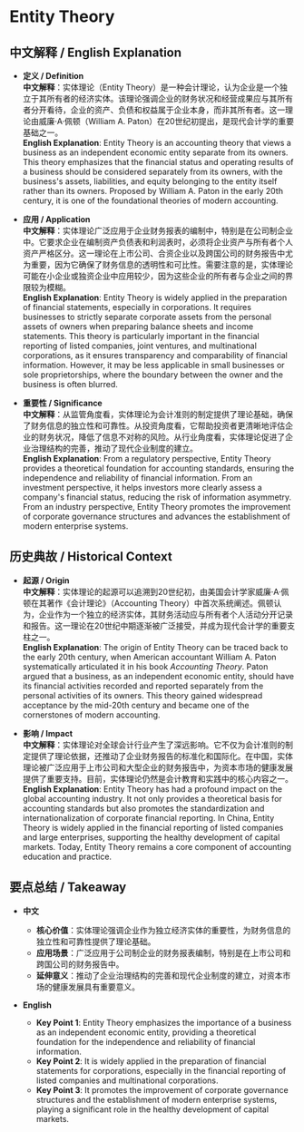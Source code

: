 # Entity Theory

## 中文解释 / English Explanation

* **定义 / Definition**  
  **中文解释**：实体理论（Entity Theory）是一种会计理论，认为企业是一个独立于其所有者的经济实体。该理论强调企业的财务状况和经营成果应与其所有者分开看待，企业的资产、负债和权益属于企业本身，而非其所有者。这一理论由威廉·A·佩顿（William A. Paton）在20世纪初提出，是现代会计学的重要基础之一。  
  **English Explanation**: Entity Theory is an accounting theory that views a business as an independent economic entity separate from its owners. This theory emphasizes that the financial status and operating results of a business should be considered separately from its owners, with the business's assets, liabilities, and equity belonging to the entity itself rather than its owners. Proposed by William A. Paton in the early 20th century, it is one of the foundational theories of modern accounting.

* **应用 / Application**  
  **中文解释**：实体理论广泛应用于企业财务报表的编制中，特别是在公司制企业中。它要求企业在编制资产负债表和利润表时，必须将企业资产与所有者个人资产严格区分。这一理论在上市公司、合资企业以及跨国公司的财务报告中尤为重要，因为它确保了财务信息的透明性和可比性。需要注意的是，实体理论可能在小企业或独资企业中应用较少，因为这些企业的所有者与企业之间的界限较为模糊。  
  **English Explanation**: Entity Theory is widely applied in the preparation of financial statements, especially in corporations. It requires businesses to strictly separate corporate assets from the personal assets of owners when preparing balance sheets and income statements. This theory is particularly important in the financial reporting of listed companies, joint ventures, and multinational corporations, as it ensures transparency and comparability of financial information. However, it may be less applicable in small businesses or sole proprietorships, where the boundary between the owner and the business is often blurred.

* **重要性 / Significance**  
  **中文解释**：从监管角度看，实体理论为会计准则的制定提供了理论基础，确保了财务信息的独立性和可靠性。从投资角度看，它帮助投资者更清晰地评估企业的财务状况，降低了信息不对称的风险。从行业角度看，实体理论促进了企业治理结构的完善，推动了现代企业制度的建立。  
  **English Explanation**: From a regulatory perspective, Entity Theory provides a theoretical foundation for accounting standards, ensuring the independence and reliability of financial information. From an investment perspective, it helps investors more clearly assess a company's financial status, reducing the risk of information asymmetry. From an industry perspective, Entity Theory promotes the improvement of corporate governance structures and advances the establishment of modern enterprise systems.

## 历史典故 / Historical Context

* **起源 / Origin**  
  **中文解释**：实体理论的起源可以追溯到20世纪初，由美国会计学家威廉·A·佩顿在其著作《会计理论》（Accounting Theory）中首次系统阐述。佩顿认为，企业作为一个独立的经济实体，其财务活动应与所有者个人活动分开记录和报告。这一理论在20世纪中期逐渐被广泛接受，并成为现代会计学的重要支柱之一。  
  **English Explanation**: The origin of Entity Theory can be traced back to the early 20th century, when American accountant William A. Paton systematically articulated it in his book *Accounting Theory*. Paton argued that a business, as an independent economic entity, should have its financial activities recorded and reported separately from the personal activities of its owners. This theory gained widespread acceptance by the mid-20th century and became one of the cornerstones of modern accounting.

* **影响 / Impact**  
  **中文解释**：实体理论对全球会计行业产生了深远影响。它不仅为会计准则的制定提供了理论依据，还推动了企业财务报告的标准化和国际化。在中国，实体理论被广泛应用于上市公司和大型企业的财务报告中，为资本市场的健康发展提供了重要支持。目前，实体理论仍然是会计教育和实践中的核心内容之一。  
  **English Explanation**: Entity Theory has had a profound impact on the global accounting industry. It not only provides a theoretical basis for accounting standards but also promotes the standardization and internationalization of corporate financial reporting. In China, Entity Theory is widely applied in the financial reporting of listed companies and large enterprises, supporting the healthy development of capital markets. Today, Entity Theory remains a core component of accounting education and practice.

## 要点总结 / Takeaway

* **中文**  
  - **核心价值**：实体理论强调企业作为独立经济实体的重要性，为财务信息的独立性和可靠性提供了理论基础。  
  - **应用场景**：广泛应用于公司制企业的财务报表编制，特别是在上市公司和跨国公司的财务报告中。  
  - **延伸意义**：推动了企业治理结构的完善和现代企业制度的建立，对资本市场的健康发展具有重要意义。

* **English**  
  - **Key Point 1**: Entity Theory emphasizes the importance of a business as an independent economic entity, providing a theoretical foundation for the independence and reliability of financial information.  
  - **Key Point 2**: It is widely applied in the preparation of financial statements for corporations, especially in the financial reporting of listed companies and multinational corporations.  
  - **Key Point 3**: It promotes the improvement of corporate governance structures and the establishment of modern enterprise systems, playing a significant role in the healthy development of capital markets.